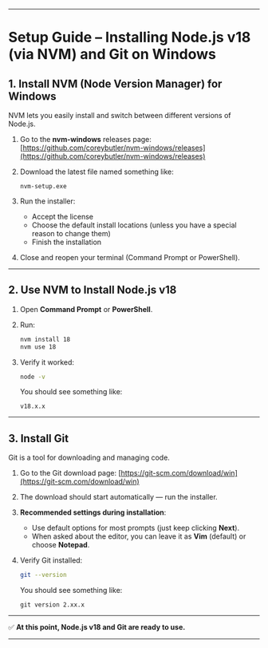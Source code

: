 
---

# Setup Guide – Installing Node.js v18 (via NVM) and Git on Windows

## 1. Install NVM (Node Version Manager) for Windows

NVM lets you easily install and switch between different versions of Node.js.

1. Go to the **nvm-windows** releases page:
   [https://github.com/coreybutler/nvm-windows/releases](https://github.com/coreybutler/nvm-windows/releases)
2. Download the latest file named something like:

   ```
   nvm-setup.exe
   ```
3. Run the installer:

   * Accept the license
   * Choose the default install locations (unless you have a special reason to change them)
   * Finish the installation
4. Close and reopen your terminal (Command Prompt or PowerShell).

---

## 2. Use NVM to Install Node.js v18

1. Open **Command Prompt** or **PowerShell**.
2. Run:

   ```bash
   nvm install 18
   nvm use 18
   ```
3. Verify it worked:

   ```bash
   node -v
   ```

   You should see something like:

   ```
   v18.x.x
   ```

---

## 3. Install Git

Git is a tool for downloading and managing code.

1. Go to the Git download page:
   [https://git-scm.com/download/win](https://git-scm.com/download/win)
2. The download should start automatically — run the installer.
3. **Recommended settings during installation**:

   * Use default options for most prompts (just keep clicking **Next**).
   * When asked about the editor, you can leave it as **Vim** (default) or choose **Notepad**.
4. Verify Git installed:

   ```bash
   git --version
   ```

   You should see something like:

   ```
   git version 2.xx.x
   ```

---

✅ **At this point, Node.js v18 and Git are ready to use.**

---
